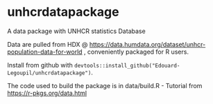 # unhcrdatapackage
A data package with UNHCR statistics Database


Data are pulled from HDX @ https://data.humdata.org/dataset/unhcr-population-data-for-world , conveniently packaged for R users.

Install from github with `devtools::install_github("Edouard-Legoupil/unhcrdatapackage")`.

The code used to build the package is in data/build.R - Tutorial from https://r-pkgs.org/data.html 